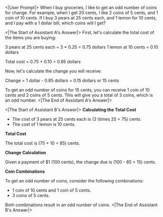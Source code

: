 <|User Prompt|>
When I buy groceries, I like to get an odd number of coins for change. For example, when  I get 20 cents, I like 2 coins of 5 cents, and 1 coin of 10 cents. If I buy 3 pears at 25 cents each, and 1 lemon for 10 cents, and I pay with a 1 dollar bill, which coins will I get?

<|The Start of Assistant A's Answer|>
First, let's calculate the total cost of the items you are buying:

3 pears at 25 cents each = 3 * 0.25 = 0.75 dollars
1 lemon at 10 cents = 0.10 dollars

Total cost = 0.75 + 0.10 = 0.85 dollars

Now, let's calculate the change you will receive:

Change = 1 dollar - 0.85 dollars = 0.15 dollars or 15 cents

To get an odd number of coins for 15 cents, you can receive 1 coin of 10 cents and 2 coins of 5 cents. This will give you a total of 3 coins, which is an odd number.
<|The End of Assistant A's Answer|>

<|The Start of Assistant B's Answer|>
**Calculating the Total Cost**

- The cost of 3 pears at 25 cents each is \(3 \times 25 = 75\) cents.
- The cost of 1 lemon is 10 cents.

**Total Cost**

The total cost is \(75 + 10 = 85\) cents.

**Change Calculation**

Given a payment of $1 (100 cents), the change due is \(100 - 85 = 15\) cents.

**Coin Combinations**

To get an odd number of coins, consider the following combinations:
- 1 coin of 10 cents and 1 coin of 5 cents.
- 3 coins of 5 cents.

Both combinations result in an odd number of coins.
<|The End of Assistant B's Answer|>